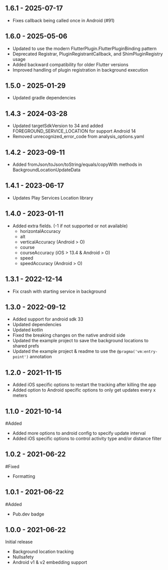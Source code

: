 ## 1.6.1 - 2025-07-17
- Fixes callback being called once in Android (#91)

## 1.6.0 - 2025-05-06
- Updated to use the modern FlutterPlugin.FlutterPluginBinding pattern
- Deprecated Registrar, PluginRegistrantCallback, and ShimPluginRegistry usage
- Added backward compatibility for older Flutter versions
- Improved handling of plugin registration in background execution

## 1.5.0 - 2025-01-29
- Updated gradle dependencies
  
## 1.4.3 - 2024-03-28
- Updated targetSdkVersion to 34 and added FOREGROUND_SERVICE_LOCATION for support Android 14
- Removed unrecognized_error_code from analysis_options.yaml
  
## 1.4.2 - 2023-09-11
- Added fromJson/toJson/toString/equals/copyWith methods in BackgroundLocationUpdateData
  
## 1.4.1 - 2023-06-17
- Updates Play Services Location library
  
## 1.4.0 - 2023-01-11
- Added extra fields. (-1 if not supported or not available)
    - horizontalAccuracy
    - alt
    - verticalAccuracy (Android > O)
    - course
    - courseAccuracy (iOS > 13.4 & Android > O)
    - speed
    - speedAccuracy (Android > O)

## 1.3.1 - 2022-12-14
- Fix crash with starting service in background

## 1.3.0 - 2022-09-12
- Added support for android sdk 33
- Updated dependencies
- Updated kotlin
- Fixed the breaking changes on the native android side
- Updated the example project to save the background locations to shared prefs
- Updated the example project & readme to use the `@pragma('vm:entry-point')` annotation

## 1.2.0 - 2021-11-15
- Added iOS specific options to restart the tracking after killing the app
- Added option to Android specific options to only get updates every x meters

## 1.1.0 - 2021-10-14
#Added
- Added more options to android config to specify update interval
- Added iOS specific options to control activity type and/or distance filter

## 1.0.2 - 2021-06-22
#Fixed
- Formatting

## 1.0.1 - 2021-06-22
#Added
- Pub.dev badge

## 1.0.0 - 2021-06-22
Initial release
- Background location tracking
- Nullsafety
- Android v1 & v2 embedding support
